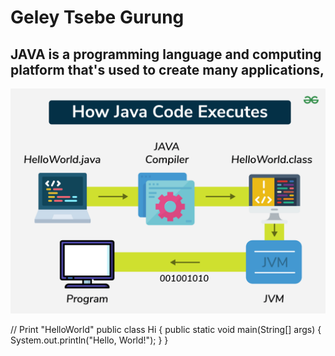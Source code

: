 # Geley Tsebe Gurung
## JAVA is a programming language and computing platform that's used to create many applications,
![JAVA](https://github.com/Zzingeley/new-era/blob/main/images/How-java-code-executes.png)

// Print "HelloWorld"
public class Hi {
    public static void main(String[] args) 
    {
        System.out.println("Hello, World!");
    }
}

